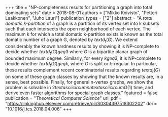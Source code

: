 +++
title = "NP-completeness results for partitioning a graph into total dominating sets"
date = 2018-08-01
authors = ["Mikko Koivisto", "Petteri Laakkonen", "Juho Lauri"]
publication_types = ["2"]
abstract = "A *total domatic $k$-partition* of a graph is a partition of its vertex set into k subsets such that each intersects the open neighborhood of each vertex. The maximum k for which a total domatic k-partition exists is known as the total domatic number of a graph G, denoted by $textd_t(G)$. We extend considerably the known hardness results by showing it is NP-complete to decide whether $textd_t(G) geq 3$  where $G$ is a bipartite planar graph of bounded maximum degree. Similarly, for every $k geq 3$, it is NP-complete to decide whether $textd_t(G) geq k$, where $G$ is split or $k$-regular. In particular, these results complement recent combinatorial results regarding  $textd_t(G)$ on some of these graph classes by showing that the known results are, in a sense, best possible. Finally, for general n-vertex graphs, we show the problem is solvable in $2textasciicircumn ntextasciicircumO(1)$ time, and derive even faster algorithms for special graph classes."
featured = false
publication = "*Theoretical Computer Science*"
url_pdf = "https://linkinghub.elsevier.com/retrieve/pii/S0304397518302202"
doi = "10.1016/j.tcs.2018.04.006"
+++

